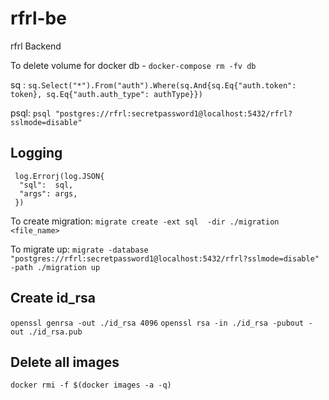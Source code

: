 # rfrl-be

rfrl Backend

To delete volume for docker db - `docker-compose rm -fv db`

sq : `sq.Select("*").From("auth").Where(sq.And{sq.Eq{"auth.token": token}, sq.Eq{"auth.auth_type": authType}})`

psql: `psql "postgres://rfrl:secretpassword1@localhost:5432/rfrl?sslmode=disable"`

## Logging

```
 log.Errorj(log.JSON{
  "sql":  sql,
  "args": args,
 })
```

To create migration:
`migrate create -ext sql  -dir ./migration <file_name>`

To migrate up:
`migrate -database "postgres://rfrl:secretpassword1@localhost:5432/rfrl?sslmode=disable" -path ./migration up`

## Create id_rsa

`openssl genrsa -out ./id_rsa 4096`
`openssl rsa -in ./id_rsa -pubout -out ./id_rsa.pub`

## Delete all images

`docker rmi -f $(docker images -a -q)`
